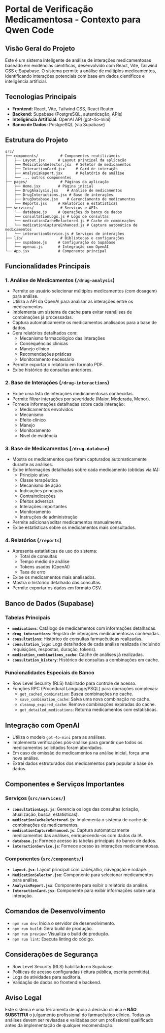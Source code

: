 # Portal de Verificação Medicamentosa - Contexto para Qwen Code

## Visão Geral do Projeto

Este é um sistema inteligente de análise de interações medicamentosas baseado em evidências científicas, desenvolvido com React, Vite, Tailwind CSS e Supabase. O sistema permite a análise de múltiplos medicamentos, identificando interações potenciais com base em dados científicos e inteligência artificial.

## Tecnologias Principais

- **Frontend:** React, Vite, Tailwind CSS, React Router
- **Backend:** Supabase (PostgreSQL, autenticação, APIs)
- **Inteligência Artificial:** OpenAI API (gpt-4o-mini)
- **Banco de Dados:** PostgreSQL (via Supabase)

## Estrutura do Projeto

```
src/
├── components/          # Componentes reutilizáveis
│   ├── Layout.jsx      # Layout principal da aplicação
│   ├── MedicationSelector.jsx  # Seletor de medicamentos
│   ├── InteractionCard.jsx     # Card de interação
│   ├── AnalysisReport.jsx      # Relatório de análise
│   └── ... outros componentes
├── pages/               # Páginas da aplicação
│   ├── Home.jsx        # Página inicial
│   ├── DrugAnalysis.jsx    # Análise de medicamentos
│   ├── DrugInteractions.jsx # Base de interações
│   ├── DrugDatabase.jsx    # Gerenciamento de medicamentos
│   └── Reports.jsx     # Relatórios e estatísticas
├── services/            # Serviços e APIs
│   └── database.js     # Operações do banco de dados
│   └── consultationLogs.js # Logs de consultas
│   └── medicationCacheRefactored.js # Cache de combinações
│   └── medicationCaptureEnhanced.js # Captura automática de medicamentos
│   └── interactionService.js # Serviços de interações
├── lib/                 # Bibliotecas e configurações
│   ├── supabase.js     # Configuração do Supabase
│   └── openai.js       # Integração com OpenAI
└── App.jsx             # Componente principal
```

## Funcionalidades Principais

### 1. Análise de Medicamentos (`/drug-analysis`)
- Permite ao usuário selecionar múltiplos medicamentos (com dosagem) para análise.
- Utiliza a API da OpenAI para analisar as interações entre os medicamentos.
- Implementa um sistema de cache para evitar reanálises de combinações já processadas.
- Captura automaticamente os medicamentos analisados para a base de dados.
- Gera relatórios detalhados com:
  - Mecanismo farmacológico das interações
  - Consequências clínicas
  - Manejo clínico
  - Recomendações práticas
  - Monitoramento necessário
- Permite exportar o relatório em formato PDF.
- Exibe histórico de consultas anteriores.

### 2. Base de Interações (`/drug-interactions`)
- Exibe uma lista de interações medicamentosas conhecidas.
- Permite filtrar interações por severidade (Maior, Moderada, Menor).
- Fornece informações detalhadas sobre cada interação:
  - Medicamentos envolvidos
  - Mecanismo
  - Efeito clínico
  - Manejo
  - Monitoramento
  - Nível de evidência

### 3. Base de Medicamentos (`/drug-database`)
- Mostra os medicamentos que foram capturados automaticamente durante as análises.
- Exibe informações detalhadas sobre cada medicamento (obtidas via IA):
  - Princípio ativo
  - Classe terapêutica
  - Mecanismo de ação
  - Indicações principais
  - Contraindicações
  - Efeitos adversos
  - Interações importantes
  - Monitoramento
  - Instruções de administração
- Permite adicionar/editar medicamentos manualmente.
- Exibe estatísticas sobre os medicamentos mais consultados.

### 4. Relatórios (`/reports`)
- Apresenta estatísticas de uso do sistema:
  - Total de consultas
  - Tempo médio de análise
  - Tokens usados (OpenAI)
  - Taxa de erro
- Exibe os medicamentos mais analisados.
- Mostra o histórico detalhado das consultas.
- Permite exportar os dados em formato CSV.

## Banco de Dados (Supabase)

### Tabelas Principais
- **`medications`**: Catálogo de medicamentos com informações detalhadas.
- **`drug_interactions`**: Registro de interações medicamentosas conhecidas.
- **`consultations`**: Histórico de consultas farmacêuticas realizadas.
- **`consultation_logs`**: Logs detalhados de cada análise realizada (incluindo requisições, respostas, duração, tokens).
- **`medication_combinations_cache`**: Cache de análises já realizadas.
- **`consultation_history`**: Histórico de consultas a combinações em cache.

### Funcionalidades Especiais do Banco
- Row Level Security (RLS) habilitado para controle de acesso.
- Funções RPC (Procedural Language/PSQL) para operações complexas:
  - `get_cached_combination`: Busca combinações no cache.
  - `save_combination_cache`: Salva uma nova combinação no cache.
  - `cleanup_expired_cache`: Remove combinações expiradas do cache.
  - `get_detailed_medications`: Retorna medicamentos com estatísticas.

## Integração com OpenAI

- Utiliza o modelo `gpt-4o-mini` para as análises.
- Implementa verificações pós-análise para garantir que todos os medicamentos solicitados foram abordados.
- Em caso de omissão de medicamentos na análise inicial, força uma nova análise.
- Extrai dados estruturados dos medicamentos para popular a base de dados.

## Componentes e Serviços Importantes

### Serviços (`src/services/`)
- **`consultationLogs.js`**: Gerencia os logs das consultas (criação, atualização, busca, estatísticas).
- **`medicationCacheRefactored.js`**: Implementa o sistema de cache de combinações de medicamentos.
- **`medicationCaptureEnhanced.js`**: Captura automaticamente medicamentos das análises, enriquecendo-os com dados da IA.
- **`database.js`**: Fornece acesso às tabelas principais do banco de dados.
- **`interactionService.js`**: Fornece acesso às interações medicamentosas.

### Componentes (`src/components/`)
- **`Layout.jsx`**: Layout principal com cabeçalho, navegação e rodapé.
- **`MedicationSelector.jsx`**: Componente para selecionar medicamentos para análise.
- **`AnalysisReport.jsx`**: Componente para exibir o relatório da análise.
- **`InteractionCard.jsx`**: Componente para exibir informações sobre uma interação.

## Comandos de Desenvolvimento

- `npm run dev`: Inicia o servidor de desenvolvimento.
- `npm run build`: Gera build de produção.
- `npm run preview`: Visualiza o build de produção.
- `npm run lint`: Executa linting do código.

## Considerações de Segurança

- Row Level Security (RLS) habilitado no Supabase.
- Políticas de acesso configuradas (leitura pública, escrita permitida).
- Logs de atividades para auditoria.
- Validação de dados no frontend e backend.

## Aviso Legal

Este sistema é uma ferramenta de apoio à decisão clínica e **NÃO SUBSTITUI** o julgamento profissional do farmacêutico clínico. Todas as análises devem ser revisadas e validadas por um profissional qualificado antes da implementação de qualquer recomendação.
